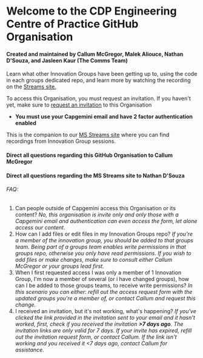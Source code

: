 # Welcome to the CDP Engineering Centre of Practice GitHub Organisation
#### Created and maintained by Callum McGregor, Malek Aliouce, Nathan D'Souza, and Jasleen Kaur (The Comms Team)

Learn what other Innovation Groups have been getting up to, using the code in each groups dedicated repo, and learn more by watching the recording on the [Streams site.](https://web.microsoftstream.com/group/934cc50c-e41a-4099-a6da-a5b0128226e7?view=channels)

To access this Organisation, you must request an invitation. If you haven't yet, make sure to [request an invitation](https://forms.office.com/e/mJNvpCQmMC) to this Organisation <br>
* **You must use your Capgemini email and have 2 factor authentication enabled**

This is the companion to our [MS Streams site](https://web.microsoftstream.com/group/934cc50c-e41a-4099-a6da-a5b0128226e7?view=channels) where you can find recordings from Innovation Group sessions.


#### Direct all questions regarding this GitHub Organisation to Callum McGregor

#### Direct all questions regarding the MS Streams site to Nathan D'Souza



###### FAQ: 

1. Can people outside of Capgemini access this Organisation or its content? *No, this organisation is invite only and only those with a Capgemini email and authentication can even access the form, let alone access our content*.
2. How can I add files or edit files in my Innovation Groups repo? *If you're a member of the innovation group, you should be added to that groups team. Being part of a groups team enables write permissions in that groups repo, otherwise you only have read permissions. If you wish to add files or make changes, make sure to consult either Callum McGregor or your groups lead first.*
3. When I first requested access I was only a member of 1 Innovation Group, I'm now a member of several (or i have changed groups), how can I be added to those groups teams, to receive write permissions? *In this scenario you can either: refill out the access request form with the updated groups you're a member of, or contact Callum and request this change*.
4. I received an invitation, but it's not working, what's happening? *If you've clicked the link provided in the invitation sent to your email and it hasn't worked, first, check if you received the invitation **>7 days ago**. The invitation links are only valid for 7 days. If your invite has expired, refill out the invitation request form, or contact Callum. If the link isn't working and you received it <7 days ago, contact Callum for assistance*.

